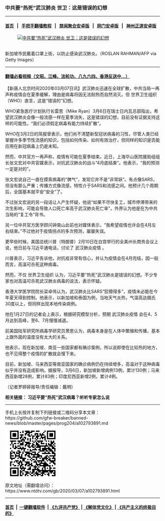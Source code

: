 ### 中共要“热死”武汉肺炎 世卫：这是错误的幻想
------------------------

#### [首页](https://github.com/gfw-breaker/banned-news/blob/master/README.md) &nbsp;&nbsp;|&nbsp;&nbsp; [手把手翻墙教程](https://github.com/gfw-breaker/guides/wiki) &nbsp;&nbsp;|&nbsp;&nbsp; [禁闻聚合安卓版](https://github.com/gfw-breaker/bn-android) &nbsp;&nbsp;|&nbsp;&nbsp; [网门安卓版](https://github.com/oGate2/oGate) &nbsp;&nbsp;|&nbsp;&nbsp; [神州正道安卓版](https://github.com/SzzdOgate/update) 



<div><div class="featured_image">
 <a href="https://i.ntdtv.com/assets/uploads/2020/03/GettyImages-1203424790.jpg" target="_blank">
  <figure>
   <img alt="中共要“热死”武汉肺炎 世卫：这是错误的幻想" src="https://i.ntdtv.com/assets/uploads/2020/03/GettyImages-1203424790-800x450.jpg"/>
  </figure><br/>
 </a>
 <span class="caption">
  新加坡市民戴着口罩上街，以防止感染武汉肺炎。（ROSLAN RAHMAN/AFP via Getty Images）
 </span>
</div>
</div><hr/>

#### [翻墙必看视频（文昭、江峰、法轮功、八九六四、香港反送中...）](https://github.com/gfw-breaker/banned-news/blob/master/pages/link3.md)

<div><div class="post_content" itemprop="articleBody">
 <p>
  【新唐人北京时间2020年03月07日讯】武汉肺炎迅速在全球扩散，中共当局一再声称疫情会在夏季缓解，理由是病毒将因无法耐热而自然消灭。但
  <ok href="https://www.ntdtv.com/gb/世界卫生组织.htm">
   世界卫生组织
  </ok>
  （WHO）直言，这是“错误的”幻想。
 </p>
 <p>
  WHO紧急医疗计划执行长雷恩（Mike Ryan）3月6日在瑞士日内瓦总部指出，希望武汉肺炎会像一般流感一样在夏季消失，这是错误的幻想，目前没有证据支持这样的可能性。“我们必须假定病毒有能力持续扩散”。
 </p>
 <p>
  WHO在3月2日的简报曾表示，他们尚不清楚新型冠状病毒的习性，尽管人类已经掌握许多季节性流感的知识，包括如何传染、如何有效治疗，但同样的知识是否能应用在新冠病毒上仍是未知。
 </p>
 <p>
  然而，中共官方一再声称，疫情有可能在夏季结束。近日，上海华山医院援助组组长张文宏对中共官媒表示，对抗武汉肺炎的战斗“4月底结束”。他表示，“我的预测一定是对的”。
 </p>
 <p>
  张文宏说自己一直在摸索病毒的“脾气”，发现它并不是“非常妖”。有点像SARS，但没有那么严重；传播方式像流感，特性介于SARS和流感之间。他预计几个周期后，全国基本就平安“安全”了。
 </p>
 <p>
  不过张文宏说的另一段话让人产生怀疑，他说“如果不尽快复工，城市停滞带来的次生影响，可能会导致人口死亡率高于武汉肺炎死亡率”。外界认为他是在为中共当局的“复工令”背书。
 </p>
 <p>
  另一位中共官方医学顾问钟南山此前也对媒体表示，“我希望疫情也许会在4月左右结束。”不过他对于疫情拐点的多次预测，屡屡失误。
 </p>
 <p>
  更早些时候，美国总统川普（特朗普）2月10日在白宫举行的全美州长商务会议上说，他日前与习近平通电话，讨论了
  <ok href="https://www.ntdtv.com/gb/442749.htm">
   武汉肺炎疫情
  </ok>
  。
 </p>
 <p>
  川普表示，习近平告诉他，对抗疫非常有信心，并认为疫情会在4月完结，因一般而言，高温可杀死这种病毒。
 </p>
 <p>
  然而，不仅
  <ok href="https://www.ntdtv.com/gb/世界卫生组织.htm">
   世界卫生组织
  </ok>
  认为，习近平要“热死”武汉肺炎是错误的幻想。不少专家也对高温可杀死武汉肺炎病毒的说法，表示怀疑。
 </p>
 <p>
  香港大学医学院院长梁卓伟认为，武汉肺炎比SARS“狡猾得多”，疫情未必能在今年夏天得到控制。他表示，以新加坡和泰国为例，当地天气炎热，气温高达摄氏30度以上，但同样出现本地传染病例。
 </p>
 <p>
  他在1月27日的记者会上表示，根据研究模型分析，预期
  <ok href="https://www.ntdtv.com/gb/442749.htm">
   武汉肺炎疫情
  </ok>
  会在4、5月达到高峰，至6、7月慢慢减退。
 </p>
 <p>
  前美国陆军研究所病毒学研究员萧恩认为，病毒本身是在人体中繁殖和传播，基本上跟外面的温度没有太大的关系。
 </p>
 <p>
  他表示，现在新加坡、南亚一些国家都有确诊案例，所以说即使在比较热的地方，也不见得整个疫情的扩散就会慢下来。
 </p>
 <p>
  目前，新加坡、马来西亚等南亚国家的确诊病例仍在持续增多，高温对于这种病毒似乎并没有造成影响。据报导，3月6日，新加坡新增病例13例，累计130例；马来西亚新增28例，累计83例；印度尼西亚新增2例，累计4例。
 </p>
 <p>
  （记者罗婷婷报导/责任编辑：戴明）
 </p>
 <p>
  <strong>
   相关链接：
   <ok href="https://www.ntdtv.com/gb/2020/02/13/a102776282.html">
    习近平要“热死”武汉病毒？听听专家怎么说
   </ok>
  </strong>
 </p>
 <div class="single_ad">
 </div>
</div>
</div>
<hr/>
手机上长按并复制下列链接或二维码分享本文章：<br/>
https://github.com/gfw-breaker/banned-news/blob/master/pages/prog204/a102793891.md <br/>
<a href='https://github.com/gfw-breaker/banned-news/blob/master/pages/prog204/a102793891.md'><img src='https://github.com/gfw-breaker/banned-news/blob/master/pages/prog204/a102793891.md.png'/></a> <br/>
原文地址（需翻墙访问）：https://www.ntdtv.com/gb/2020/03/07/a102793891.html


------------------------
#### [首页](https://github.com/gfw-breaker/banned-news/blob/master/README.md) &nbsp;|&nbsp; [一键翻墙软件](https://github.com/gfw-breaker/nogfw/blob/master/README.md) &nbsp;| [《九评共产党》](https://github.com/gfw-breaker/9ping.md/blob/master/README.md#九评之一评共产党是什么) | [《解体党文化》](https://github.com/gfw-breaker/jtdwh.md/blob/master/README.md) | [《共产主义的终极目的》](https://github.com/gfw-breaker/gczydzjmd.md/blob/master/README.md)


<img src='http://gfw-breaker.win/banned-news/pages/prog204/a102793891.md' width='0px' height='0px'/>